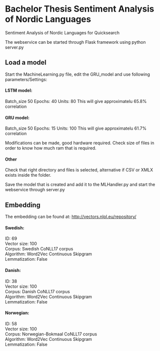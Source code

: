 # Bachelor Thesis Sentiment Analysis of Nordic Languages
Sentiment Analysis of Nordic Languages for Quicksearch

The webservice can be started through Flask framework using python server.py

## Load a model

Start the MachineLearning.py file, edit the GRU_model and use following parameters/Settings:
#### LSTM model:
Batch_size 50
Epochs: 40
Units: 80
This will give approximatelu 65.8% correlation

#### GRU model:
Batch_size 50
Epochs: 15
Units: 100
This will give approximatelu 61.7% correlation

Modifications can be made, good hardware required. 
Check size of files in order to know how much ram that is required. 

#### Other
Check that right directory and files is selected, alternative if CSV or XMLX exists inside the folder.

Save the model that is created and add it to the MLHandler.py and start the webservice through server.py

## Embedding
The embedding can be found at: 
http://vectors.nlpl.eu/repository/ <br />

#### Swedish: <br />
ID: 69 <br />
Vector size: 100 <br />
Corpus: Swedish CoNLL17 corpus <br />
Algorithm: Word2Vec Continuous Skipgram <br />
Lemmatization: False <br />

#### Danish: <br /> 
ID: 38 <br />
Vector size: 100 <br />
Corpus: Danish CoNLL17 corpus <br />
Algorithm: Word2Vec Continuous Skipgram <br />
Lemmatization: False <br />

#### Norwegian: <br />
ID: 58 <br />
Vector size: 100 <br />
Corpus: Norwegian-Bokmaal CoNLL17 corpus <br />
Algorithm: Word2Vec Continuous Skipgram <br />
Lemmatization: False <br />



